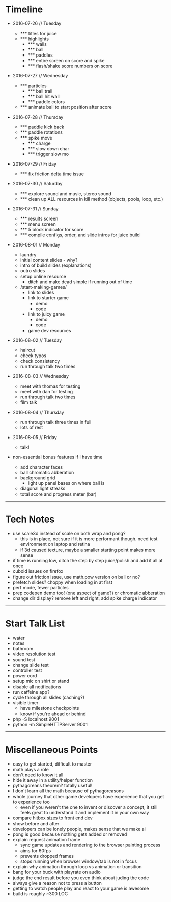 # Timeline
- 2016-07-26 // Tuesday
	- *** titles for juice
	- *** highlights
		- *** walls
		- *** ball
		- *** paddles
		- *** entire screen on score and spike
		- *** flash/shake score numbers on score
- 2016-07-27 // Wednesday
	- *** particles
		- *** ball trail
		- *** ball hit wall
		- *** paddle colors
	- *** animate ball to start position after score
- 2016-07-28 // Thursday
	- *** paddle kick back
	- *** paddle rotations
	- *** spike move
		- *** charge
		- *** slow down char
		- *** trigger slow mo
- 2016-07-29 // Friday
	- *** fix friction delta time issue
- 2016-07-30 // Saturday
	- *** explore sound and music, stereo sound
	- *** clean up ALL resources in kill method (objects, pools, loop, etc.)
- 2016-07-31 // Sunday
	- *** results screen
	- *** menu screen
	- *** 5 block indicator for score
	- *** compile configs, order, and slide intros for juice build
- 2016-08-01 // Monday
	- laundry
	- initial content slides - why?
	- intro of build slides (explanations)
	- outro slides
	- setup online resource
		- ditch and make dead simple if running out of time
	- /start-making-games/
		- link to slides
		- link to starter game
			- demo
			- code
		- link to juicy game
			- demo
			- code
		- game dev resources
- 2016-08-02 // Tuesday
	- haircut
	- check typos
	- check consistency
	- run through talk two times
- 2016-08-03 // Wednesday
	- meet with thomas for testing
	- meet with dan for testing
	- run through talk two times
	- film talk
- 2016-08-04 // Thursday
	- run through talk three times in full
	- lots of rest
- 2016-08-05 // Friday
	- talk!



- non-essential bonus features if I have time
	- add character faces
	- ball chromatic abberation
	- background grid
		- light up panel bases on where ball is
	- diagonal light streaks
	- total score and progress meter (bar)

---

# Tech Notes
- use scale3d instead of scale on both wrap and pong?
	- this is in place, not sure if it is more performant though. need test environment on laptop and retina
	- if 3d caused texture, maybe a smaller starting point makes more sense
- if time is running low, ditch the step by step juice/polish and add it all at once
- cuboid issues on firefox
- figure out friction issue, use math.pow version on ball or no?
- prefetch slides? choppy when loading in at first
- perf mode, fewer particles
- prep codepen demo too! (one aspect of game?) or chromatic abberation
- change dir display? remove left and right, add spike charge indicator

---

# Start Talk List
- water
- notes
- bathroom
- video resolution test
- sound test
- change slide test
- controller test
- power cord
- setup mic on shirt or stand
- disable all notifications
- run caffeine app?
- cycle through all slides (caching?)
- visible timer
	- have milestone checkpoints
	- know if you're ahead or behind
- php -S localhost:9001
- python -m SimpleHTTPServer 9001

---

# Miscellaneous Points
- easy to get started, difficult to master
- math plays a role
- don't need to know it all
- hide it away in a utility/helper function
- pythagoreans theorem? totally useful!
- I don't learn all the math because of pythagoreasons
- whole journey that other game developers have experience that you get to experience too
	- even if you weren't the one to invent or discover a concept, it still feels great to understand it and implement it in your own way
- compare hitbox sizes to front end dev
- show before and after
- developers can be lonely people, makes sense that we make ai
- pong is good because nothing gets added or removed
- explain request animation frame
	- sync game updates and rendering to the browser painting process
	- aims for 60fps
	- prevents dropped frames
	- stops running when browser window/tab is not in focus
- explain why animation through loop vs animation or transition
- bang for your buck with playrate on audio
- judge the end result before you even think about juding the code
- always give a reason not to press a button
- getting to watch people play and react to your game is awesome
- build is roughly ~300 LOC